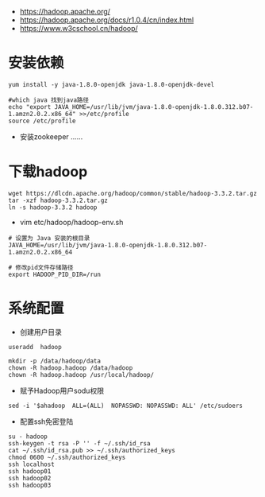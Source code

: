 * https://hadoop.apache.org/
* https://hadoop.apache.org/docs/r1.0.4/cn/index.html
* https://www.w3cschool.cn/hadoop/

# 安装依赖
```
yum install -y java-1.8.0-openjdk java-1.8.0-openjdk-devel
```
```
#which java 找到java路径
echo "export JAVA_HOME=/usr/lib/jvm/java-1.8.0-openjdk-1.8.0.312.b07-1.amzn2.0.2.x86_64" >>/etc/profile
source /etc/profile
```

* 安装zookeeper
……

# 下载hadoop
```
wget https://dlcdn.apache.org/hadoop/common/stable/hadoop-3.3.2.tar.gz
tar -xzf hadoop-3.3.2.tar.gz
ln -s hadoop-3.3.2 hadoop
```

* vim etc/hadoop/hadoop-env.sh
```
# 设置为 Java 安装的根目录
JAVA_HOME=/usr/lib/jvm/java-1.8.0-openjdk-1.8.0.312.b07-1.amzn2.0.2.x86_64

# 修改pid文件存储路径
export HADOOP_PID_DIR=/run
```

# 系统配置
* 创建用户目录
```
useradd  hadoop

mkdir -p /data/hadoop/data
chown -R hadoop.hadoop /data/hadoop
chown -R hadoop.hadoop /usr/local/hadoop/
```
* 赋予Hadoop用户sodu权限
```
sed -i '$ahadoop  ALL=(ALL)  NOPASSWD: NOPASSWD: ALL' /etc/sudoers
```
* 配置ssh免密登陆
```
su - hadoop
ssh-keygen -t rsa -P '' -f ~/.ssh/id_rsa
cat ~/.ssh/id_rsa.pub >> ~/.ssh/authorized_keys
chmod 0600 ~/.ssh/authorized_keys
ssh localhost
ssh hadoop01
ssh hadoop02
ssh hadoop03
```